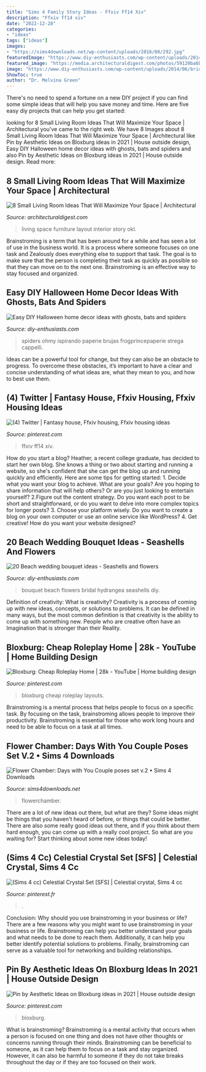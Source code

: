 ```yaml
---
title: "Sims 4 Family Story Ideas - Ffxiv Ff14 Xiv"
description: "Ffxiv ff14 xiv"
date: "2022-12-28"
categories:
- "ideas"
tags: ["ideas"]
images:
- "https://sims4downloads.net/wp-content/uploads/2016/08/292.jpg"
featuredImage: "https://www.diy-enthusiasts.com/wp-content/uploads/2014/06/bridal-bouquet-blue-hydrangea-white-orhid-yarn.jpg"
featured_image: "https://media.architecturaldigest.com/photos/59120ba6b3064307ffee5a91/master/pass/OKL_AmyStone_Interior_022.jpg"
image: "https://www.diy-enthusiasts.com/wp-content/uploads/2014/06/bridal-bouquet-blue-hydrangea-white-orhid-yarn.jpg"
ShowToc: true
author: "Dr. Melvina Green"
---
```



There's no need to spend a fortune on a new DIY project if you can find some simple ideas that will help you save money and time. Here are five easy diy projects that can help you get started: 

	

		
looking for 8 Small Living Room Ideas That Will Maximize Your Space | Architectural you've came to the right web. We have 8 Images about 8 Small Living Room Ideas That Will Maximize Your Space | Architectural like Pin by Aesthetic Ideas on Bloxburg ideas in 2021 | House outside design, Easy DIY Halloween home decor ideas with ghosts, bats and spiders and also Pin by Aesthetic Ideas on Bloxburg ideas in 2021 | House outside design. Read more:
		
    
## 8 Small Living Room Ideas That Will Maximize Your Space | Architectural

<img loading=lazy src="https://media.architecturaldigest.com/photos/59120ba6b3064307ffee5a91/master/pass/OKL_AmyStone_Interior_022.jpg" onerror="this.onerror=null;this.src='https://tse4.mm.bing.net/th?id=OIP.8RBqla63M_rFc1P2YQ37aQHaLH&amp;pid=15.1';" alt="8 Small Living Room Ideas That Will Maximize Your Space | Architectural">

_Source: architecturaldigest.com_

>living space furniture layout interior story okl. 

	

Brainstroming is a term that has been around for a while and has seen a lot of use in the business world. It is a process where someone focuses on one task and Zealously does everything else to support that task. The goal is to make sure that the person is completing their task as quickly as possible so that they can move on to the next one. Brainstroming is an effective way to stay focused and organized.

    
## Easy DIY Halloween Home Decor Ideas With Ghosts, Bats And Spiders

<img loading=lazy src="https://www.diy-enthusiasts.com/wp-content/uploads/2013/09/diy-halloween-home-crafts-mini-witch-hats-paper-sticks.jpg" onerror="this.onerror=null;this.src='https://tse1.mm.bing.net/th?id=OIP.zrv0VXs9sjcqHP53MizCxQHaKe&amp;pid=15.1';" alt="Easy DIY Halloween home decor ideas with ghosts, bats and spiders">

_Source: diy-enthusiasts.com_

>spiders ohmy ispirando paperie brujas frogprincepaperie strega cappelli. 

	

Ideas can be a powerful tool for change, but they can also be an obstacle to progress. To overcome these obstacles, it’s important to have a clear and concise understanding of what ideas are, what they mean to you, and how to best use them.

    
## (4) Twitter | Fantasy House, Ffxiv Housing, Ffxiv Housing Ideas

<img loading=lazy src="https://i.pinimg.com/736x/27/a4/21/27a421044127dd981b6206167a7c10f0.jpg" onerror="this.onerror=null;this.src='https://tse2.mm.bing.net/th?id=OIP.g8h9IJR8VjgR_CuId8FN3gHaD6&amp;pid=15.1';" alt="(4) Twitter | Fantasy house, Ffxiv housing, Ffxiv housing ideas">

_Source: pinterest.com_

>ffxiv ff14 xiv. 

	

How do you start a blog?
Heather, a recent college graduate, has decided to start her own blog. She knows a thing or two about starting and running a website, so she's confident that she can get the blog up and running quickly and efficiently. Here are some tips for getting started: 1. Decide what you want your blog to achieve. What are your goals? Are you hoping to share information that will help others? Or are you just looking to entertain yourself? 2.Figure out the content strategy. Do you want each post to be short and straightforward, or do you want to delve into more complex topics for longer posts? 3. Choose your platform wisely. Do you want to create a blog on your own computer or use an online service like WordPress? 4. Get creative! How do you want your website designed?

    
## 20 Beach Wedding Bouquet Ideas - Seashells And Flowers

<img loading=lazy src="https://www.diy-enthusiasts.com/wp-content/uploads/2014/06/bridal-bouquet-blue-hydrangea-white-orhid-yarn.jpg" onerror="this.onerror=null;this.src='https://tse2.mm.bing.net/th?id=OIP.cSj3EqKbpeJnjv40bzW0MQHaLH&amp;pid=15.1';" alt="20 Beach wedding bouquet ideas - Seashells and flowers">

_Source: diy-enthusiasts.com_

>bouquet beach flowers bridal hydrangea seashells diy. 

	

Definition of creativity: What is creativity?
Creativity is a process of coming up with new ideas, concepts, or solutions to problems. It can be defined in many ways, but the most common definition is that creativity is the ability to come up with something new. People who are creative often have an Imagination that is stronger than their Reality.

    
## Bloxburg: Cheap Roleplay Home | 28k - YouTube | Home Building Design

<img loading=lazy src="https://i.pinimg.com/736x/fd/d1/18/fdd118fbfb4741ce9e0b688917bc624a.jpg" onerror="this.onerror=null;this.src='https://tse4.mm.bing.net/th?id=OIP.PfwP4Q1VVQPmVEuAL8vRJAHaFj&amp;pid=15.1';" alt="Bloxburg: Cheap Roleplay Home | 28k - YouTube | Home building design">

_Source: pinterest.com_

>bloxburg cheap roleplay layouts. 

	

Brainstroming is a mental process that helps people to focus on a specific task. By focusing on the task, brainstroming allows people to improve their productivity. Brainstroming is essential for those who work long hours and need to be able to focus on a task at all times.

    
## Flower Chamber: Days With You Couple Poses Set V.2 • Sims 4 Downloads

<img loading=lazy src="https://sims4downloads.net/wp-content/uploads/2016/08/292.jpg" onerror="this.onerror=null;this.src='https://tse1.mm.bing.net/th?id=OIP.Bu4InuSLjv9MN7QWufAuIQHaK1&amp;pid=15.1';" alt="Flower Chamber: Days with You Couple poses set v.2 • Sims 4 Downloads">

_Source: sims4downloads.net_

>flowerchamber. 

	

There are a lot of new ideas out there, but what are they? Some ideas might be things that you haven't heard of before, or things that could be better. There are also some really good ideas out there, and if you think about them hard enough, you can come up with a really cool project. So what are you waiting for? Start thinking about some new ideas today!

    
## (Sims 4 Cc) Celestial Crystal Set [SFS] | Celestial Crystal, Sims 4 Cc

<img loading=lazy src="https://i.pinimg.com/736x/aa/62/06/aa6206f3e56d640300950ea08ea75a41.jpg" onerror="this.onerror=null;this.src='https://tse4.mm.bing.net/th?id=OIP.-_crKlKcfDjYfLtng31GsgAAAA&amp;pid=15.1';" alt="(Sims 4 cc) Celestial Crystal Set [SFS] | Celestial crystal, Sims 4 cc">

_Source: pinterest.fr_

>. 

	

Conclusion: Why should you use brainstroming in your business or life?
There are a few reasons why you might want to use brainstroming in your business or life. Brainstroming can help you better understand your goals and what needs to be done to reach them. Additionally, it can help you better identify potential solutions to problems. Finally, brainstroming can serve as a valuable tool for networking and building relationships.

    
## Pin By Aesthetic Ideas On Bloxburg Ideas In 2021 | House Outside Design

<img loading=lazy src="https://i.pinimg.com/736x/da/a6/fa/daa6faeca0e59a7a051cb7c90d7d0f47.jpg" onerror="this.onerror=null;this.src='https://tse4.mm.bing.net/th?id=OIP.pC10kzBvtw-eytvxYQbejAHaEI&amp;pid=15.1';" alt="Pin by Aesthetic Ideas on Bloxburg ideas in 2021 | House outside design">

_Source: pinterest.com_

>bloxburg. 

	

What is brainstroming?
Brainstroming is a mental activity that occurs when a person is focused on one thing and does not have other thoughts or concerns running through their minds. Brainstroming can be beneficial to someone, as it can help them to focus on a task and stay organized. However, it can also be harmful to someone if they do not take breaks throughout the day or if they are too focused on their work.

